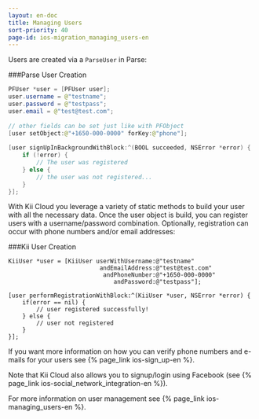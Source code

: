 ```yaml
---
layout: en-doc
title: Managing Users
sort-priority: 40
page-id: ios-migration_managing_users-en
---
```

Users are created via a `ParseUser` in Parse:

###Parse User Creation
```java
PFUser *user = [PFUser user];
user.username = @"testname";
user.password = @"testpass";
user.email = @"test@test.com";
 
// other fields can be set just like with PFObject
[user setObject:@"+1650-000-0000" forKey:@"phone"];
 
[user signUpInBackgroundWithBlock:^(BOOL succeeded, NSError *error) {
	if (!error) {
		// The user was registered
	} else {
		// the user was not registered...
	}
}];
```

With Kii Cloud you leverage a variety of static methods to build your user with all the necessary data. Once the user object is build, you can register users with a username/password combination. Optionally, registration can occur with phone numbers and/or email addresses:

###Kii User Creation
```objc
KiiUser *user = [KiiUser userWithUsername:@"testname"
              			  andEmailAddress:@"test@test.com"
              			   andPhoneNumber:@"+1650-000-0000"
              			      andPassword:@"testpass"];
    
[user performRegistrationWithBlock:^(KiiUser *user, NSError *error) {
	if(error == nil) {
		// user registered successfully!
	} else {
		// user not registered
	}
}];
```

If you want more information on how you can verify phone numbers and e-mails for your users see {% page_link ios-sign_up-en %}.

Note that Kii Cloud also allows you to signup/login using Facebook (see {% page_link ios-social_network_integration-en %}).

For more information on user management see {% page_link ios-managing_users-en %}.